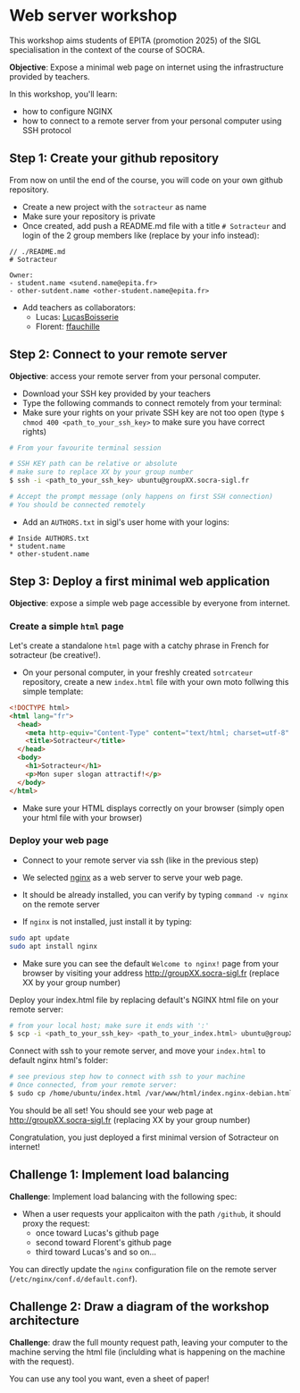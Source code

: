 # Web server workshop

This workshop aims students of EPITA (promotion 2025) of the SIGL specialisation in the context of the course of SOCRA.

**Objective**: Expose a minimal web page on internet using the infrastructure provided by teachers.

In this workshop, you'll learn:

- how to configure NGINX
- how to connect to a remote server from your personal computer using SSH protocol

## Step 1: Create your github repository

From now on until the end of the course, you will code on your own github repository.

- Create a new project with the `sotracteur` as name
- Make sure your repository is private
- Once created, add push a README.md file with a title `# Sotracteur` and login of the 2 group members like (replace by your info instead):

```plain
// ./README.md
# Sotracteur

Owner:
- student.name <sutend.name@epita.fr>
- other-sutdent.name <other-student.name@epita.fr>
```

- Add teachers as collaborators:
  - Lucas: [LucasBoisserie](https://github.com/LucasBoisserie)
  - Florent: [ffauchille](https://github.com/ffauchille)

## Step 2: Connect to your remote server

**Objective**: access your remote server from your personal computer.

- Download your SSH key provided by your teachers
- Type the following commands to connect remotely from your terminal:
- Make sure your rights on your private SSH key are not too open (type `$ chmod 400 <path_to_your_ssh_key>` to make sure you have correct rights)

```sh
# From your favourite terminal session

# SSH KEY path can be relative or absolute
# make sure to replace XX by your group number
$ ssh -i <path_to_your_ssh_key> ubuntu@groupXX.socra-sigl.fr

# Accept the prompt message (only happens on first SSH connection)
# You should be connected remotely
```

- Add an `AUTHORS.txt` in sigl's user home with your logins:

```plain
# Inside AUTHORS.txt
* student.name
* other-student.name
```

## Step 3: Deploy a first minimal web application

**Objective**: expose a simple web page accessible by everyone from internet.

### Create a simple `html` page

Let's create a standalone `html` page with a catchy phrase in French for sotracteur (be creative!).

- On your personal computer, in your freshly created `sotrcateur` repository, create a new `index.html` file with your own moto follwing this simple template:

```html
<!DOCTYPE html>
<html lang="fr">
  <head>
    <meta http-equiv="Content-Type" content="text/html; charset=utf-8" />
    <title>Sotracteur</title>
  </head>
  <body>
    <h1>Sotracteur</h1>
    <p>Mon super slogan attractif!</p>
  </body>
</html>
```

- Make sure your HTML displays correctly on your browser (simply open your html file with your browser)

### Deploy your web page

- Connect to your remote server via ssh (like in the previous step)

- We selected [nginx](https://ubuntu.com/tutorials/install-and-configure-nginx#2-installing-nginx) as a web server to serve your web page.
- It should be already installed, you can verify by typing `command -v nginx` on the remote server
- If `nginx` is not installed, just install it by typing:

```sh
sudo apt update
sudo apt install nginx
```

- Make sure you can see the default `Welcome to nginx!` page from your browser by visiting your address http://groupXX.socra-sigl.fr (replace XX by your group number)

Deploy your index.html file by replacing default's NGINX html file on your remote server:

```sh
# from your local host; make sure it ends with ':'
$ scp -i <path_to_your_ssh_key> <path_to_your_index.html> ubuntu@groupXX.socra-sigl.fr:
```

Connect with ssh to your remote server, and move your `index.html` to default nginx html's folder:

```sh
# see previous step how to connect with ssh to your machine
# Once connected, from your remote server:
$ sudo cp /home/ubuntu/index.html /var/www/html/index.nginx-debian.html
```

You should be all set! You should see your web page at http://groupXX.socra-sigl.fr (replacing XX by your group number)

Congratulation, you just deployed a first minimal version of Sotracteur on internet!

## Challenge 1: Implement load balancing

**Challenge**: Implement load balancing with the following spec:

- When a user requests your applicaiton with the path `/github`, it should proxy the request:
  - once toward Lucas's github page
  - second toward Florent's github page
  - third toward Lucas's and so on...

You can directly update the `nginx` configuration file on the remote server (`/etc/nginx/conf.d/default.conf`).

## Challenge 2: Draw a diagram of the workshop architecture

**Challenge**: draw the full mounty request path, leaving your computer to the machine serving the html file (inclulding what is happening on the machine with the request).

You can use any tool you want, even a sheet of paper!
